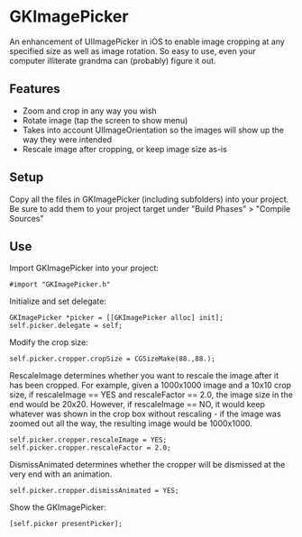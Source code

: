 GKImagePicker
=============

An enhancement of UIImagePicker in iOS to enable image cropping at any specified size as well as image rotation. So easy to use, even your computer illiterate grandma can (probably) figure it out.

## Features

+ Zoom and crop in any way you wish
+ Rotate image (tap the screen to show menu)
+ Takes into account UIImageOrientation so the images will show up the way they were intended
+ Rescale image after cropping, or keep image size as-is

## Setup

Copy all the files in GKImagePicker (including subfolders) into your project. Be sure to add them to your project target under "Build Phases" > "Compile Sources"

## Use

Import GKImagePicker into your project:

    #import "GKImagePicker.h"

Initialize and set delegate:

    GKImagePicker *picker = [[GKImagePicker alloc] init];
    self.picker.delegate = self;
    
Modify the crop size:

    self.picker.cropper.cropSize = CGSizeMake(88.,88.);

RescaleImage determines whether you want to rescale the image after it has been cropped. For example, given a 1000x1000 image and a 10x10 crop size, if rescaleImage == YES and rescaleFactor == 2.0, the image size in the end would be 20x20. However, if rescaleImage == NO, it would keep whatever was shown in the crop box without rescaling - if the image was zoomed out all the way, the resulting image would be 1000x1000.

    self.picker.cropper.rescaleImage = YES;
    self.picker.cropper.rescaleFactor = 2.0;

DismissAnimated determines whether the cropper will be dismissed at the very end with an animation.

    self.picker.cropper.dismissAnimated = YES;
    
Show the GKImagePicker:

    [self.picker presentPicker];